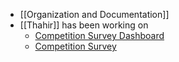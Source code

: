 - [[Organization and Documentation]]
- [[Thahir]] has been working on
	- [Competition Survey Dashboard](https://docs.google.com/spreadsheets/d/e/2PACX-1vSxAq359Zgp_kxZEiTV1zGVzYNmEJa5QKZRqCywPNf-lyOU6VzeVv5MzQKK6O10xFC8FB5y1MCM2RJD/pubhtml)
	- [Competition Survey](https://docs.google.com/spreadsheets/d/1RXLsHORnc2MLNxN2x8aK48RQ4ufn8h-1U-I43RrC9wA/edit#gid=126778419)
